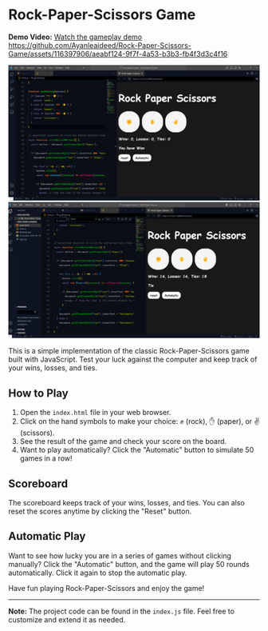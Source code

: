 # Rock-Paper-Scissors Game
**Demo Video:** [Watch the gameplay demo]([Demo_Video/Demo.mkv](https://github.com/Ayanleaideed/Rock-Paper-Scissors-Game/assets/116397906/aeabf124-9f7f-4a53-b3b3-fb4f3d3c4f16))
https://github.com/Ayanleaideed/Rock-Paper-Scissors-Game/assets/116397906/aeabf124-9f7f-4a53-b3b3-fb4f3d3c4f16

![Rock-Paper-Scissors](Screenshot-1.png)
![Rock-Paper-Scissors](Screenshot-2.png)

This is a simple implementation of the classic Rock-Paper-Scissors game built with JavaScript. Test your luck against the computer and keep track of your wins, losses, and ties.

## How to Play

1. Open the `index.html` file in your web browser.
2. Click on the hand symbols to make your choice: ✊ (rock), ✋ (paper), or ✌️ (scissors).
3. See the result of the game and check your score on the board.
4. Want to play automatically? Click the "Automatic" button to simulate 50 games in a row!

## Scoreboard

The scoreboard keeps track of your wins, losses, and ties. You can also reset the scores anytime by clicking the "Reset" button.

## Automatic Play

Want to see how lucky you are in a series of games without clicking manually? Click the "Automatic" button, and the game will play 50 rounds automatically. Click it again to stop the automatic play.

Have fun playing Rock-Paper-Scissors and enjoy the game!

---

**Note:** The project code can be found in the `index.js` file. Feel free to customize and extend it as needed.
